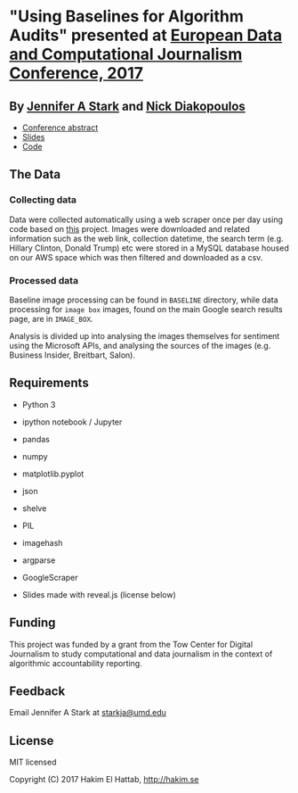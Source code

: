 #  "Using Baselines for Algorithm Audits" presented at [European Data and Computational Journalism Conference, 2017](http://datajconf.com)

## By [Jennifer A Stark](https://github.com/JAStark) and [Nick Diakopoulos](http://www.nickdiakopoulos.com)
- [Conference abstract](http://www.nickdiakopoulos.com/wp-content/uploads/2011/07/EDCJC_Extended_Abstract_ImageBaslines-FINAL.pdf)
- [Slides](https://jastark.github.io/DataJConf2017/)
- [Code](https://github.com/comp-journalism/Baseline_Problem_for_Algorithm_Audits)

## The Data
### Collecting data
Data were collected automatically using a web scraper once per day using code based on [this](https://github.com/NikolaiT/GoogleScraper) project. Images were downloaded and related information such as the web link, collection datetime, the search term (e.g. Hillary Clinton, Donald Trump) etc were stored in a MySQL database housed on our AWS space which was then filtered and downloaded as a csv.

### Processed data
Baseline image processing can be found in `BASELINE` directory, while data processing for `image box` images, found on the main Google search results page, are in `IMAGE_BOX`.

Analysis is divided up into analysing the images themselves for sentiment using the Microsoft APIs, and analysing the sources of the images (e.g. Business Insider, Breitbart, Salon).

## Requirements

* Python 3
* ipython notebook / Jupyter
* pandas
* numpy
* matplotlib.pyplot
* json
* shelve
* PIL
* imagehash
* argparse
* GoogleScraper

* Slides made with reveal.js (license below)

## Funding
This project was funded by a grant from the Tow Center for Digital Journalism to study computational and data journalism in the context of algorithmic accountability reporting.

## Feedback
Email Jennifer A Stark at starkja@umd.edu


## License

MIT licensed

Copyright (C) 2017 Hakim El Hattab, http://hakim.se
